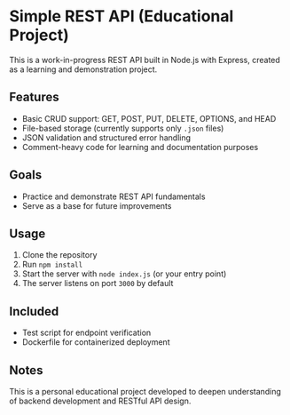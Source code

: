 # Simple REST API (Educational Project)

This is a work-in-progress REST API built in Node.js with Express, created as a learning and demonstration project.

## Features

- Basic CRUD support: GET, POST, PUT, DELETE, OPTIONS, and HEAD  
- File-based storage (currently supports only `.json` files)  
- JSON validation and structured error handling  
- Comment-heavy code for learning and documentation purposes  

## Goals

- Practice and demonstrate REST API fundamentals  
- Serve as a base for future improvements  

## Usage

1. Clone the repository  
2. Run `npm install`  
3. Start the server with `node index.js` (or your entry point)  
4. The server listens on port `3000` by default  

## Included

- Test script for endpoint verification  
- Dockerfile for containerized deployment  

## Notes

This is a personal educational project developed to deepen understanding of backend development and RESTful API design.
